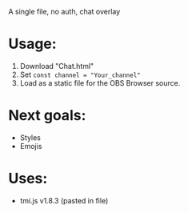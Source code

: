 A single file, no auth, chat overlay

# Usage:
1. Download "Chat.html"
2. Set ```const channel = "Your_channel"```
3. Load as a static file for the OBS Browser source.

# Next goals:
- Styles
- Emojis

# Uses:
- tmi.js v1.8.3 (pasted in file)
